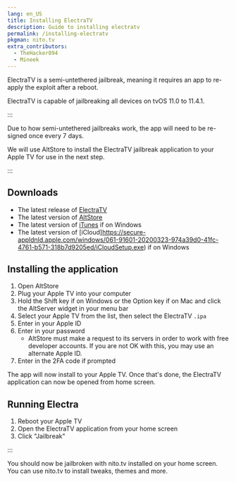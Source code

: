 ```yaml
---
lang: en_US
title: Installing ElectraTV
description: Guide to installing electratv
permalink: /installing-electratv
pkgman: nito.tv
extra_contributors:
  - TheHacker894
  - Mineek
---
```


ElectraTV is a <router-link to="/types-of-jailbreak/#semi-untethered-jailbreaks">semi-untethered jailbreak</router-link>, meaning it requires an app to re-apply the exploit after a reboot.

ElectraTV is capable of jailbreaking all devices on tvOS 11.0 to 11.4.1.

:::

Due to how semi-untethered jailbreaks work, the app will need to be <router-link to="/resigning-apps">re-signed</router-link> once every 7 days.

We will use AltStore to install the ElectraTV jailbreak application to your Apple TV for use in the next step.

:::

## Downloads


- The latest release of [ElectraTV](https://coolstar.org/electra/)
- The latest version of [AltStore](https://altstore.io/)
- The latest version of [iTunes](https://www.apple.com/itunes/download/win32) if on Windows
- The latest version of [iCloud]https://secure-appldnld.apple.com/windows/061-91601-20200323-974a39d0-41fc-4761-b571-318b7d9205ed/iCloudSetup.exe) if on Windows

## Installing the application

1. Open AltStore
1. Plug your Apple TV into your computer
1. Hold the Shift key if on Windows or the Option key if on Mac and click the AltServer widget in your menu bar
1. Select your Apple TV from the list, then select the ElectraTV `.ipa`
4. Enter in your Apple ID
1. Enter in your password
    - AltStore must make a request to its servers in order to work with free developer accounts. If you are not OK with this, you may use an alternate Apple ID.
1. Enter in the 2FA code if prompted

The app will now install to your Apple TV. Once that's done, the ElectraTV application can now be opened from home screen.


## Running Electra

1. Reboot your Apple TV
1. Open the ElectraTV application from your home screen
1. Click "Jailbreak"

:::

You should now be jailbroken with nito.tv installed on your home screen. You can use nito.tv to install <router-link to="/faq/#what-are-tweaks">tweaks</router-link>, themes and more.

